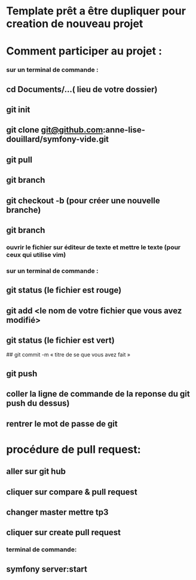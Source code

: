 # Template prêt a être dupliquer pour creation de nouveau  projet

# Comment participer au projet :

### sur un terminal de commande : 

## cd Documents/...( lieu de votre dossier)
## git  init
## git clone git@github.com:anne-lise-douillard/symfony-vide.git
## git pull
## git branch 
## git checkout -b <nom de la nouvelle branche> (pour créer une nouvelle branche)
## git branch 

### ouvrir le fichier sur éditeur de texte et mettre le texte (pour ceux qui utilise vim)

### sur un terminal de commande : 

## git status (le fichier est rouge)
## git add <le nom de votre fichier que vous avez modifié>
## git status (le fichier est vert)
## git commit -m « titre de se que vous avez fait »
## git push
## coller la ligne de commande de la reponse du git push du dessus)
## rentrer le mot de passe de git


# procédure de pull request:

## aller sur git hub
## cliquer sur compare & pull request
## changer master mettre tp3
## cliquer sur create pull request


###  terminal de commande:

## symfony server:start
## 
